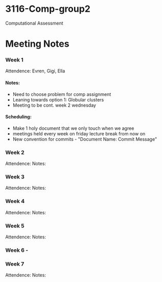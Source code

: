 # 3116-Comp-group2
Computational Assessment 
# Meeting Notes
### Week 1
Attendence: Evren, Gigi, Ella

#### Notes:

- Need to choose problem for comp assignment
- Leaning towards option 1: Globular clusters
- Meeting to be cont. week 2 wednesday

#### Scheduling:

- Make 1 holy document that we only touch when we agree
- meetings held every week on friday lecture break from now on
- New convention for commits - "Document Name: Commit Message"

### Week 2
Attendence: 
Notes:
### Week 3
Attendence: 
Notes:
### Week 4
Attendence: 
Notes:
### Week 5
Attendence: 
Notes:
### Week 6 - 
### Week 7
Attendence: 
Notes: